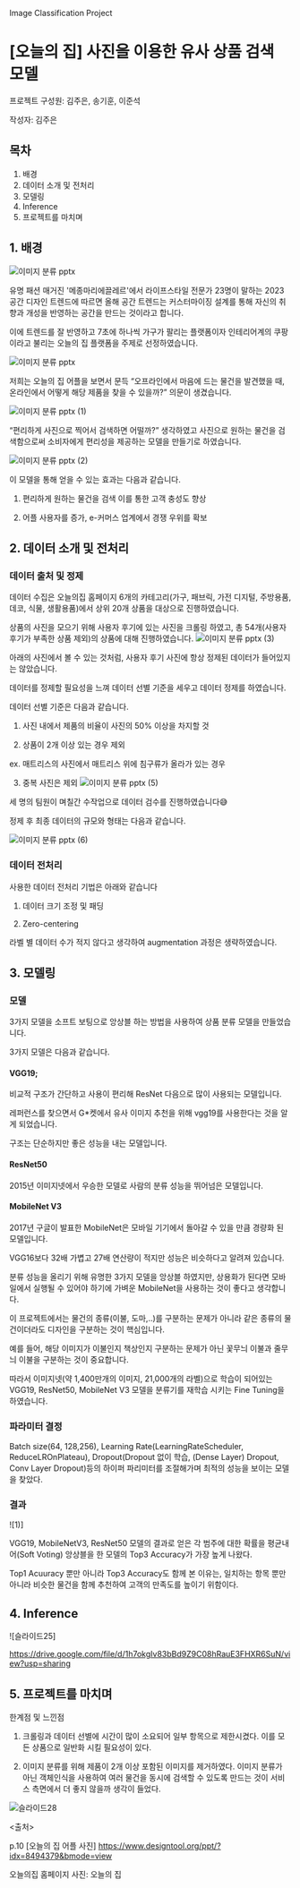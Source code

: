 Image Classification Project

# [오늘의 집] 사진을 이용한 유사 상품 검색 모델


프로젝트 구성원: 김주은, 송기훈, 이준석


작성자: 김주은


## 목차


1. 배경
2. 데이터 소개 및 전처리
3. 모델링
4. Inference
5. 프로젝트를 마치며

## 1. 배경

![이미지 분류 pptx](https://github.com/kimjoosilver/Image_Classification/assets/87303227/b39dc0d6-bcf4-4936-91d1-9afa5379dde7)

유명 패션 매거진 '메종마리에끌레르'에서 라이프스타일 전문가 23명이 말하는 2023 공간 디자인 트렌드에 따르면 올해 공간 트렌드는 커스터마이징 설계를 통해 자신의 취향과 개성을 반영하는 공간을 만드는 것이라고 합니다.

이에 트렌드를 잘 반영하고 7초에 하나씩 가구가 팔리는 플랫폼이자 인테리어계의 쿠팡이라고 불리는 오늘의 집 플랫폼을 주제로 선정하였습니다.

![이미지 분류 pptx](https://github.com/kimjoosilver/Image_Classification/assets/87303227/6e447b28-89ed-442d-97a3-d76bb2320c4c)

저희는 오늘의 집 어플을 보면서 문득 “오프라인에서 마음에 드는 물건을 발견했을 때, 온라인에서 어떻게 해당 제품을 찾을 수 있을까?” 의문이 생겼습니다.

![이미지 분류 pptx (1)](https://github.com/kimjoosilver/Image_Classification/assets/87303227/2126613c-ec45-47e8-acc1-ed54400bee68)

“편리하게 사진으로 찍어서 검색하면 어떨까?” 생각하였고 사진으로 원하는 물건을 검색함으로써 소비자에게 편리성을 제공하는 모델을 만들기로 하였습니다.

![이미지 분류 pptx (2)](https://github.com/kimjoosilver/Image_Classification/assets/87303227/50b630ad-747b-4651-9bc9-6bc262718c1a)

이 모델을 통해 얻을 수 있는 효과는 다음과 같습니다.

1. 편리하게 원하는 물건을 검색 이를 통한 고객 충성도 향상

2. 어플 사용자를 증가, e-커머스 업계에서 경쟁 우위를 확보


## 2. 데이터 소개 및 전처리

### 데이터 출처 및 정제

데이터 수집은 오늘의집 홈페이지 6개의 카테고리(가구, 패브릭, 가전 디지털, 주방용품, 데코, 식물, 생활용품)에서 상위 20개 상품을 대상으로 진행하였습니다.

상품의 사진을 모으기 위해 사용자 후기에 있는 사진을 크롤링 하였고, 총 54개(사용자 후기가 부족한 상품 제외)의 상품에 대해 진행하였습니다.
![이미지 분류 pptx (3)](https://github.com/kimjoosilver/Image_Classification/assets/87303227/2843d85d-f683-4830-b960-421b035f59c9)


아래의 사진에서 볼 수 있는 것처럼, 사용자 후기 사진에 항상 정제된 데이터가 들어있지는 않았습니다.

데이터를 정제할 필요성을 느껴 데이터 선별 기준을 세우고 데이터 정제를 하였습니다.

데이터 선별 기준은 다음과 같습니다.

1. 사진 내에서 제품의 비율이 사진의 50% 이상을 차지할 것

2. 상품이 2개 이상 있는 경우 제외

ex. 매트리스의 사진에서 매트리스 위에 침구류가 올라가 있는 경우

3. 중복 사진은 제외
![이미지 분류 pptx (5)](https://github.com/kimjoosilver/Image_Classification/assets/87303227/8c5f8e5b-5270-4984-8c9b-c7f5206066fb)

세 명의 팀원이 며칠간 수작업으로 데이터 검수를 진행하였습니다😅

정제 후 최종 데이터의 규모와 형태는 다음과 같습니다.

![이미지 분류 pptx (6)](https://github.com/kimjoosilver/Image_Classification/assets/87303227/0d9412e0-69ed-473c-93a3-007591b4b3c4)

### 데이터 전처리

사용한 데이터 전처리 기법은 아래와 같습니다

1. 데이터 크기 조정 및 패딩

2. Zero-centering

라벨 별 데이터 수가 적지 않다고 생각하여 augmentation 과정은 생략하였습니다.


## 3. 모델링

### 모델
3가지 모델을 소프트 보팅으로 앙상블 하는 방법을 사용하여 상품 분류 모델을 만들었습니다.

3가지 모델은 다음과 같습니다.

#### VGG19; 

비교적 구조가 간단하고 사용이 편리해 ResNet 다음으로 많이 사용되는 모델입니다.

레퍼런스를 찾으면서 G*켓에서 유사 이미지 추천을 위해 vgg19를 사용한다는 것을 알게 되었습니다.

구조는 단순하지만 좋은 성능을 내는 모델입니다.

#### ResNet50

2015년 이미지넷에서 우승한 모델로 사람의 분류 성능을 뛰어넘은 모델입니다.

#### MobileNet V3

2017년 구글이 발표한 MobileNet은 모바일 기기에서 돌아갈 수 있을 만큼 경량화 된 모델입니다.

VGG16보다 32배 가볍고 27배 연산량이 적지만 성능은 비슷하다고 알려져 있습니다.

분류 성능을 올리기 위해 유명한 3가지 모델을 앙상블 하였지만, 상용화가 된다면 모바일에서 실행될 수 있어야 하기에 가벼운 MobileNet을 사용하는 것이 좋다고 생각합니다.

이 프로젝트에서는 물건의 종류(이불, 도마,..)를 구분하는 문제가 아니라 같은 종류의 물건이더라도 디자인을 구분하는 것이 핵심입니다.

예를 들어, 해당 이미지가 이불인지 책상인지 구분하는 문제가 아닌 꽃무늬 이불과 줄무늬 이불을 구분하는 것이 중요합니다.

따라서 이미지넷(약 1,400만개의 이미지, 21,000개의 라벨)으로 학습이 되어있는 VGG19, ResNet50, MobileNet V3 모델을 분류기를 재학습 시키는 Fine Tuning을 하였습니다.

### 파라미터 결정

Batch size(64, 128,256), Learning Rate(LearningRateScheduler, ReduceLROnPlateau), Dropout(Dropout 없이 학습, (Dense Layer) Dropout, Conv Layer Dropout)등의 하이퍼 파리미터를 조절해가며 최적의 성능을 보이는 모델을 찾았다.

### 결과
![1)]


VGG19, MobileNetV3, ResNet50 모델의 결과로 얻은 각 범주에 대한 확률을 평균내어(Soft Voting) 앙상블을 한 모델의 Top3 Accuracy가 가장 높게 나왔다.

Top1 Acuuracy 뿐만 아니라 Top3 Accuracy도 함께 본 이유는, 일치하는 항목 뿐만 아니라 비슷한 물건을 함께 추천하여 고객의 만족도를 높이기 위함이다.


## 4. Inference

![슬라이드25]


https://drive.google.com/file/d/1h7okgIv83bBd9Z9C08hRauE3FHXR6SuN/view?usp=sharing



## 5. 프로젝트를 마치며

한계점 및 느낀점
1. 크롤링과 데이터 선별에 시간이 많이 소요되어 일부 항목으로 제한시켰다. 이를 모든 상품으로 일반화 시킬 필요성이 있다.

2. 이미지 분류를 위해 제품이 2개 이상 포함된 이미지를 제거하였다. 이미지 분류가 아닌 객체인식을 사용하여 여러 물건을 동시에 검색할 수 있도록 만드는 것이 서비스 측면에서 더 좋지 않을까 생각이 들었다.

![슬라이드28](https://github.com/kimjoosilver/Image_Classification/assets/87303227/3c9cc8c7-e9ab-4a24-bdb3-422ce9f6580d)

<출처>

p.10 [오늘의 집 어플 사진] https://www.designtool.org/ppt/?idx=8494379&bmode=view

오늘의집 홈페이지 사진: 오늘의 집
